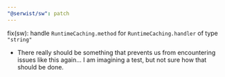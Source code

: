 ```yaml
---
"@serwist/sw": patch
---
```


fix(sw): handle `RuntimeCaching.method` for `RuntimeCaching.handler` of type `"string"`

- There really should be something that prevents us from encountering issues like this again... I am imagining a test, but not sure how that should be done.
